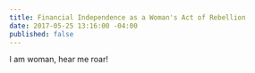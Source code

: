 ```yaml
---
title: Financial Independence as a Woman's Act of Rebellion
date: 2017-05-25 13:16:00 -04:00
published: false
---
```


I am woman, hear me roar! 